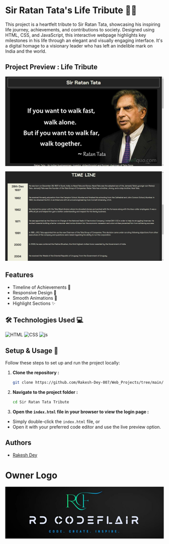 
# Sir Ratan Tata's Life Tribute 🌟🙏

This project is a heartfelt tribute to Sir Ratan Tata, showcasing his inspiring life journey, achievements, and contributions to society. Designed using HTML, CSS, and JavaScript, this interactive webpage highlights key milestones in his life through an elegant and visually engaging interface. It's a digital homage to a visionary leader who has left an indelible mark on India and the world.
## Project Preview : Life Tribute

![Image](https://github.com/Rakesh-Dey-007/Web_Projects/blob/main/28.%20Sir%20Ratan%20Tata%20Tribute/Result_01.png)

![Image](https://github.com/Rakesh-Dey-007/Web_Projects/blob/main/28.%20Sir%20Ratan%20Tata%20Tribute/Result_02.png)


## Features

- Timeline of Achievements 📜
- Responsive Design 📱
- Smooth Animations 🎥
- Highlight Sections ✨







## 🛠 Technologies Used 💻

<p align="left">
  <img src="https://cdn.iconscout.com/icon/free/png-512/free-html-logo-icon-download-in-svg-png-gif-file-formats--brand-company-business-brands-pack-logos-icons-2284975.png?f=webp&w=256" alt="HTML" width="70" height="70">
  <img src="https://cdn.iconscout.com/icon/free/png-512/free-css-logo-icon-download-in-svg-png-gif-file-formats--logos-pack-icons-722685.png?f=webp&w=256" alt="CSS" width="70" height="70">
  <img src="https://cdn.iconscout.com/icon/free/png-512/free-javascript-logo-icon-download-in-svg-png-gif-file-formats--brand-company-business-brands-pack-logos-icons-2284965.png?f=webp&w=256" alt="js" width="70" height="70">
</p>

## Setup & Usage 🚀

Follow these steps to set up and run the project locally:

1. **Clone the repository :**
   ```bash
   git clone https://github.com/Rakesh-Dey-007/Web_Projects/tree/main/28.%20Sir%20Ratan%20Tata%20Tribute

   ```

2. **Navigate to the project folder :**
    ```bash
    cd Sir Ratan Tata Tribute
    ```

3. **Open the `index.html` file in your browser to view the login page :**
- Simply double-click the `index.html` file, or
- Open it with your preferred code editor and use the live preview option.






## Authors

- [Rakesh Dey](https://github.com/Rakesh-Dey-007)


# Owner Logo

![Logo](https://github.com/Rakesh-Dey-007/Web_Projects/blob/main/01.%20Image%20Search%20Filter/Logo_Crop.jpg)


